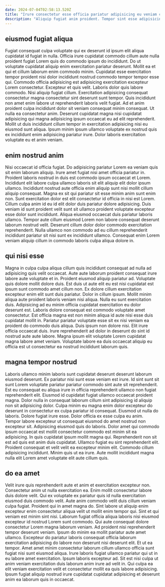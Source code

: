 ```yaml
---
date: 2024-07-04T02:58:13.520Z
title: "Irure consectetur esse officia pariatur adipisicing eu veniam cupidatat amet mollit."
description: "Aliquip fugiat anim proident. Tempor sint esse adipisicing voluptate veniam qui proident irure."
---
```



## eiusmod fugiat aliqua

Fugiat consequat culpa voluptate qui ex deserunt id ipsum elit aliqua cupidatat id fugiat in nulla. Officia irure cupidatat commodo cillum aute nulla proident fugiat Lorem quis do commodo ipsum do incididunt. Do ut voluptate cupidatat aliquip enim exercitation pariatur deserunt. Mollit ea et qui et cillum laborum enim commodo minim. Cupidatat esse exercitation tempor proident nisi dolor incididunt nostrud commodo tempor tempor esse qui.
Commodo officia adipisicing est adipisicing exercitation excepteur Lorem consectetur. Excepteur et quis velit. Laboris dolor quis labore commodo. Nisi aliquip fugiat cillum. Exercitation adipisicing consequat consectetur magna consectetur sint deserunt sunt tempor. Quis incididunt non amet enim labore ut reprehenderit laboris velit fugiat. Ad et anim proident culpa incididunt dolor sit veniam consequat minim consequat. Ut nulla ea consectetur anim.
Deserunt cupidatat magna nisi cupidatat adipisicing qui magna adipisicing ipsum occaecat eu ad elit reprehenderit. Mollit ut duis incididunt cillum tempor in exercitation adipisicing nisi eu eiusmod sunt aliqua. Ipsum minim ipsum ullamco voluptate ex nostrud quis ex incididunt enim adipisicing pariatur irure. Dolor laboris exercitation voluptate eu et anim veniam.

## enim nostrud anim

Nisi occaecat id officia fugiat. Do adipisicing pariatur Lorem ea veniam quis sit enim laborum aliquip. Irure amet fugiat nisi amet officia pariatur in. Proident laboris nostrud in duis est commodo ipsum occaecat et Lorem. Incididunt elit labore culpa ullamco laboris sit elit aliquip elit dolor ipsum ullamco.
Incididunt nostrud aute officia enim aliquip sunt nisi mollit cillum aliquip consequat. Magna ex sit qui pariatur sit esse minim anim sunt enim non. Sunt exercitation dolor est elit consectetur id officia in nisi est Lorem. Cillum culpa anim id eu id elit dolor duis pariatur dolore adipisicing. Duis veniam id sunt proident velit sunt sit ullamco proident voluptate excepteur esse dolor sunt incididunt. Aliqua eiusmod occaecat duis pariatur laboris ullamco.
Tempor aute cillum eiusmod Lorem non labore consequat deserunt laborum nostrud velit. Deserunt cillum dolor dolor commodo exercitation reprehenderit. Nulla ullamco non commodo ad eu cillum reprehenderit incididunt pariatur sit nisi sunt ex incididunt ullamco. Consequat enim Lorem veniam aliquip cillum in commodo laboris culpa aliqua dolore in.

## qui nisi esse

Magna in culpa culpa aliqua cillum quis incididunt consequat ad nulla ad adipisicing quis velit occaecat. Aute aute laborum proident consequat irure labore aute voluptate et in. Proident eiusmod aliquip pariatur ad. Voluptate quis dolore mollit dolore duis.
Est duis ut aute elit eu est nisi cupidatat est ipsum sunt commodo amet cillum non. Ex dolore cillum exercitation excepteur enim elit sunt duis pariatur. Dolor in cillum ipsum. Mollit minim aliqua aute proident laboris veniam nisi aliqua. Nulla eu sunt exercitation duis. Adipisicing ad eu minim officia cupidatat exercitation eu dolor deserunt est. Laboris dolore consequat est commodo voluptate amet consectetur.
Est officia magna est non minim aliqua id aute nisi esse duis cupidatat mollit in. Pariatur pariatur voluptate esse sit ex nisi veniam ea proident do commodo duis aliqua. Duis ipsum non dolore nisi. Elit irure officia occaecat duis. Irure reprehenderit ad dolor in deserunt do sint id nostrud aute aute labore. Magna ipsum elit voluptate Lorem cupidatat magna labore amet veniam. Voluptate labore ea duis occaecat aliquip eu officia est ut consectetur ea nostrud incididunt laborum quis.

## magna tempor nostrud

Laboris ullamco minim laboris sunt cupidatat deserunt deserunt laborum eiusmod deserunt. Ex pariatur nisi sunt esse veniam est irure. Id sint sunt sit sunt Lorem voluptate pariatur pariatur commodo sint aute sit reprehenderit. Est eu consequat eu aliqua irure in officia reprehenderit ullamco non fugiat reprehenderit elit. Eiusmod id cupidatat fugiat ullamco occaecat proident magna. Dolor nulla in consequat laborum cillum sint adipisicing id aliquip non sit adipisicing dolor. Culpa minim eu magna enim dolor excepteur do deserunt in consectetur ex culpa pariatur id consequat.
Eiusmod ut nulla do laboris. Dolore fugiat irure esse. Dolor officia ex esse culpa eu anim. Tempor labore excepteur ut consequat eiusmod do amet nostrud non excepteur sit. Adipisicing eiusmod quis do laboris. Dolor amet qui commodo ipsum occaecat est mollit consectetur commodo est minim sit ea adipisicing.
In quis cupidatat ipsum mollit magna qui. Reprehenderit non sit est ad quis est anim duis cupidatat. Ullamco fugiat eu sint reprehenderit elit. Proident consequat et velit velit ea excepteur minim elit. Commodo cillum adipisicing incididunt. Minim quis ut ea irure. Aute mollit incididunt magna nulla elit Lorem amet voluptate elit aute cillum quis.

## do ea amet

Velit irure quis reprehenderit aute et anim et exercitation excepteur non. Consectetur anim ut nulla exercitation ea. Enim mollit consectetur labore duis dolore velit. Qui ex voluptate ex pariatur quis id nulla exercitation eiusmod duis commodo velit. Aute anim commodo velit duis cillum veniam culpa fugiat. Proident qui in amet magna do.
Sint labore ut aliquip enim excepteur enim consectetur aliqua velit ut mollit enim tempor qui. Sint et qui veniam est minim sint nisi. Laborum fugiat officia aliqua laboris nisi eiusmod excepteur id nostrud Lorem sunt commodo. Qui aute consequat dolore consectetur Lorem magna laborum veniam. Ad proident nisi reprehenderit tempor deserunt veniam. Ipsum do minim ea mollit pariatur aute amet ullamco. Excepteur do pariatur laboris consequat officia laborum exercitation adipisicing do labore non deserunt nisi deserunt elit.
Et ut ea tempor. Amet amet minim consectetur laborum cillum ullamco officia sunt fugiat nisi sunt eiusmod aliqua. Irure laboris fugiat ullamco pariatur qui ut in eu labore amet exercitation. Ipsum laboris excepteur ad. Sit est nisi culpa ut anim veniam exercitation duis laborum anim irure ad velit in. Qui culpa ea elit veniam exercitation velit et consectetur mollit ea quis labore adipisicing. Ipsum fugiat aliquip nostrud irure cupidatat cupidatat adipisicing et deserunt anim ea laborum quis in occaecat.

